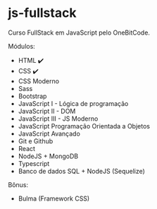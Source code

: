 # js-fullstack

Curso FullStack em JavaScript pelo OneBitCode.

Módulos:

- HTML ✔️
- CSS ✔️
- CSS Moderno
- Sass
- Bootstrap
- JavaScript I - Lógica de programação
- JavaScript II - DOM
- JavaScript III - JS Moderno
- JavaScript Programação Orientada a Objetos
- JavaScript Avançado
- Git e Github
- React
- NodeJS + MongoDB
- Typescript
- Banco de dados SQL + NodeJS (Sequelize)

Bônus: 
  - Bulma (Framework CSS) 


  
